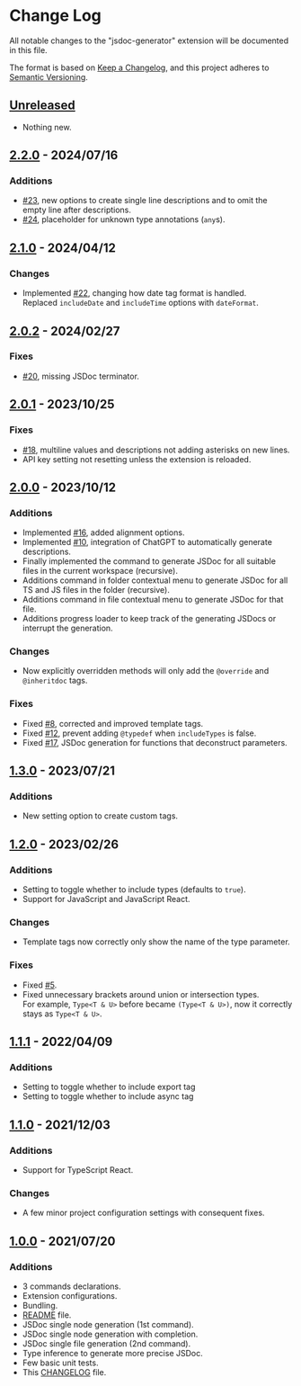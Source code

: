 # Change Log

All notable changes to the "jsdoc-generator" extension will be documented in this file.

The format is based on [Keep a Changelog](https://keepachangelog.com/en/1.0.0/),
and this project adheres to [Semantic Versioning](https://semver.org/spec/v2.0.0.html).

## [Unreleased]

- Nothing new.

## [2.2.0] - 2024/07/16

### Additions

- [#23](https://github.com/Crystal-Spider/jsdoc-generator/pull/23), new options to create single line descriptions and to omit the empty line after descriptions.
- [#24](https://github.com/Crystal-Spider/jsdoc-generator/pull/24), placeholder for unknown type annotations (`any`s).

## [2.1.0] - 2024/04/12

### Changes

- Implemented [#22](https://github.com/Crystal-Spider/jsdoc-generator/issues/22), changing how date tag format is handled.  
  Replaced `includeDate` and `includeTime` options with `dateFormat`.

## [2.0.2] - 2024/02/27

### Fixes

- [#20](https://github.com/Crystal-Spider/jsdoc-generator/issues/20), missing JSDoc terminator.

## [2.0.1] - 2023/10/25

### Fixes

- [#18](https://github.com/Crystal-Spider/jsdoc-generator/issues/18), multiline values and descriptions not adding asterisks on new lines.
- API key setting not resetting unless the extension is reloaded.

## [2.0.0] - 2023/10/12

### Additions

- Implemented [#16](https://github.com/Crystal-Spider/jsdoc-generator/issues/16), added alignment options.
- Implemented [#10](https://github.com/Crystal-Spider/jsdoc-generator/issues/10), integration of ChatGPT to automatically generate descriptions.
- Finally implemented the command to generate JSDoc for all suitable files in the current workspace (recursive).
- Additions command in folder contextual menu to generate JSDoc for all TS and JS files in the folder (recursive).
- Additions command in file contextual menu to generate JSDoc for that file.
- Additions progress loader to keep track of the generating JSDocs or interrupt the generation.

### Changes

- Now explicitly overridden methods will only add the `@override` and `@inheritdoc` tags.

### Fixes

- Fixed [#8](https://github.com/Crystal-Spider/jsdoc-generator/issues/8), corrected and improved template tags.
- Fixed [#12](https://github.com/Crystal-Spider/jsdoc-generator/issues/12), prevent adding `@typedef` when `includeTypes` is false.
- Fixed [#17](https://github.com/Crystal-Spider/jsdoc-generator/issues/17), JSDoc generation for functions that deconstruct parameters.

## [1.3.0] - 2023/07/21

### Additions

- New setting option to create custom tags.

## [1.2.0] - 2023/02/26

### Additions

- Setting to toggle whether to include types (defaults to `true`).
- Support for JavaScript and JavaScript React.

### Changes

- Template tags now correctly only show the name of the type parameter.

### Fixes

- Fixed [#5](https://github.com/Crystal-Spider/jsdoc-generator/issues/5).
- Fixed unnecessary brackets around union or intersection types.  
  For example, `Type<T & U>` before became `(Type<T & U>)`, now it correctly stays as `Type<T & U>`.

## [1.1.1] - 2022/04/09

### Additions

- Setting to toggle whether to include export tag
- Setting to toggle whether to include async tag

## [1.1.0] - 2021/12/03

### Additions

- Support for TypeScript React.

### Changes

- A few minor project configuration settings with consequent fixes.

## [1.0.0] - 2021/07/20

### Additions

- 3 commands declarations.
- Extension configurations.
- Bundling.
- [README] file.
- JSDoc single node generation (1st command).
- JSDoc single node generation with completion.
- JSDoc single file generation (2nd command).
- Type inference to generate more precise JSDoc.
- Few basic unit tests.
- This [CHANGELOG] file.

[unreleased]: https://github.com/Crystal-Spider/jsdoc-generator
[2.2.0]: https://github.com/Crystal-Spider/jsdoc-generator/releases/tag/v2.2.0
[2.1.0]: https://github.com/Crystal-Spider/jsdoc-generator/releases/tag/v2.1.0
[2.0.2]: https://github.com/Crystal-Spider/jsdoc-generator/releases/tag/v2.0.2
[2.0.1]: https://github.com/Crystal-Spider/jsdoc-generator/releases/tag/v2.0.1
[2.0.0]: https://github.com/Crystal-Spider/jsdoc-generator/releases/tag/v2.0.0
[1.3.0]: https://github.com/Crystal-Spider/jsdoc-generator/releases/tag/v1.3.0
[1.2.0]: https://github.com/Crystal-Spider/jsdoc-generator/releases/tag/v1.2.0
[1.1.1]: https://github.com/Crystal-Spider/jsdoc-generator/releases/tag/v1.1.1
[1.1.0]: https://github.com/Crystal-Spider/jsdoc-generator/releases/tag/v1.1.0
[1.0.0]: https://github.com/Crystal-Spider/jsdoc-generator/releases/tag/v1.0.0
[readme]: https://github.com/Crystal-Spider/jsdoc-generator
[changelog]: https://github.com/Crystal-Spider/jsdoc-generator/blob/main/CHANGELOG.md
